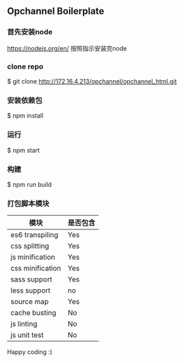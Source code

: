 ## Opchannel Boilerplate

### 首先安装node

https://nodejs.org/en/
按照指示安装完node

### clone repo
$ git clone http://172.16.4.213/opchannel/opchannel_html.git

### 安装依赖包
$ npm install

### 运行
$ npm start

### 构建
$ npm run build


### 打包脚本模块

| 模块 | 是否包含 |
|------|---------|
| es6 transpiling  | Yes |
| css splitting    | Yes |
| js minification  | Yes |
| css minification | Yes |
| sass support     | Yes |
| less support     | no  |
| source map       | Yes |
| cache busting    | No  |
| js linting       | No  |
| js unit test     | No  |

Happy coding :)








